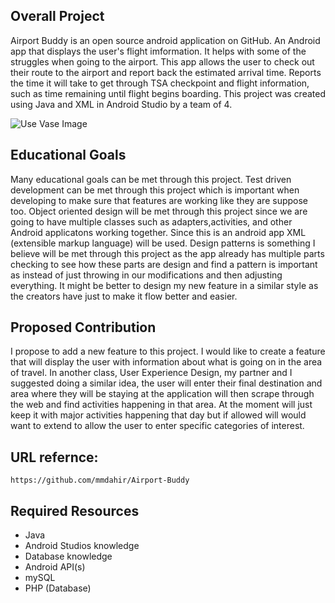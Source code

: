 ## Overall Project
  Airport Buddy is an open source android application on GitHub. An Android app that displays the user's flight imformation. It helps with
  some of the struggles when going to the airport. This app allows the user to check out their route to the airport and report back
  the estimated arrival time. Reports the time it will take to get through TSA checkpoint and flight information, such as time remaining
  until flight begins boarding. This project was created using Java and XML in Android Studio by a team of 4. 
  
  ![Use Vase Image](JoseSilva_AirportBuddy(1).png)

## Educational Goals
  Many educational goals can be met through this project. Test driven development can be met through this project which is 
  important when developing to make sure that features are working like they are suppose too. Object oriented design will be met
  through this project since we are going to have multiple classes such as adapters,activities, and other Android applicatons 
  working together. Since this is an android app XML (extensible markup language) will be used. Design patterns is something I believe
  will be met through this project as the app already has multiple parts checking to see how these parts are design and find a pattern 
  is important as instead of just throwing in our modifications and then adjusting everything. It might be better to design my new 
  feature in a similar style as the creators have just to make it flow better and easier. 
  
## Proposed Contribution
  I propose to add a new feature to this project. I would like to create a feature that will display the user with information about
  what is going on in the area of travel. In another class, User Experience Design,  my partner and I suggested doing a similar idea,
  the user will enter their final destination and area where they will be staying at the application will then scrape through the web
  and find activities happening in that area. At the moment will just keep it with major activities happening that day but if allowed will
  would want to extend to allow the user to enter specific categories of interest. 
  
## URL refernce:
    https://github.com/mmdahir/Airport-Buddy
    
## Required Resources
  - Java
  - Android Studios knowledge
  - Database knowledge
  - Android API(s)
  - mySQL
  - PHP (Database) 

